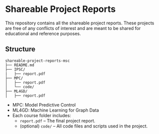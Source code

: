# Shareable Project Reports 
This repository contains all the shareable project reports. These projects are free of any conflicts of interest and are meant to be shared for educational and reference purposes.

## Structure 

```
shareable-project-reports-msc
├── README.md
├── IPSC/
|   ├── report.pdf
├── MPC/
│   ├── report.pdf
│   └── code/
├── ML4GD/
│   ├── report.pdf
```

- MPC: Model Predictive Control
- ML4GD: Machine Learning for Graph Data
- Each course folder includes:
  - `report.pdf` – The final project report.
  - (optional) `code/` – All code files and scripts used in the project.


